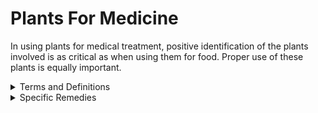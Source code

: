 # Plants For Medicine

In using plants for medical treatment, positive identification of the plants involved is as critical as when using them for food. Proper use of these plants is equally important.

<details>
    <summary>Terms and Definitions</summary>
    The following terms and their definitions are associated with medicinal plant use:
    <ul>
        <li><i>Poultice.</i> This is crushed leaves or other plant parts, possibly heated, that are applied to a wound or sore either directly or wrapped in cloth or paper. Poultices, when hot, increase the circulation in the affected area and help healing through the chemicals present in the plants. As the poultice dries out, it draws the toxins out of a wound. A poultice should be prepared to a "mashed potatoes-like" consistency and applied as warm as the patient can stand.</li>
        <li><i>Infusion or tisane or tea.</i>> This blend is the preparation of medicinal herbs for internal or external application. You place a small quantity of a herb in a container, pour hot water over it, and let it steep (covered or uncovered) before use. Care must always be taken to not drink too much of a tea in the beginning of treatment as it may have adverse reactions on an empty stomach.</li>
        <li><i>Decoction.</i> This is the extract of a boiled-down or simmered herb leaf or root. You add herb leaf or root to water. You bring them to a sustained boil or simmer them to draw their chemicals into the water. The average ratio is about 28 to 56 grams (1 to 2 ounces) of herb to 0.5 liter of water.</li>
        <li><i>Expressed juice.</i> These are liquids or saps squeezed from plant material and either applied to the wound or made into another medicine.</li>
    </ul>
    Many natural remedies work slower than the medicines you know. Therefore, start with smaller doses and allow more time for them to take effect. Naturally, some will act more rapidly than others.
</details>

<details>
    <summary>Specific Remedies</summary>
    The following remedies are for use only in a survival situation. Do not use them routinely as some can be potentially toxic and have serious long- term effects (for example, cancer).
    <ul>
        <li><i>Antidiarrheals for diarrhea.</i> This can be one of the most debilitating illnesses for a survivor or prisoner of war. Drink tea made from the roots of blackberries and their relatives to stop diarrhea. White oak bark and other barks containing tannin are also effective when made into a strong tea. However, because of possible negative effects on the kidneys, use them with caution and only when nothing else is available. Clay, ashes, charcoal, powdered chalk, powdered bones, and pectin can be consumed or mixed in a tannic acid tea with good results. These powdered mixtures should be taken in a dose of two tablespoons every 2 hours. Clay and pectin can be mixed together to give a crude form of Kaopectate. Pectin is obtainable from the inner part of citrus fruit rinds or from apple pomace. Tea made from cowberry, cranberry, or hazel leaves works, too. Because of its inherent danger to an already under-nourished survivor, several of these methods may need to be tried simultaneously to stop debilitating diarrhea, which can quickly dehydrate even a healthy individual.</li>
        <li><i>Antihemorrhagics for bleeding.</i> Make medications to stop bleeding from plantain leaves, or, most effectively, from the leaves of the common yarrow or woundwort (Achillea millefolium). These mostly give a physical barrier to the bleeding. Prickly pear (the raw, peeled part) or witch hazel can be applied to wounds. Both are good for their astringent properties (they shrink blood vessels). For bleeding gums or mouth sores, sweet gum can be chewed or used as a toothpick. This provides some chemical and antiseptic properties as well.</li>
        <li><i>Antiseptics to clean infections.</i> Use antiseptics to cleanse wounds, snake bites, sores, or rashes. You can make antiseptics from the expressed juice of wild onion or garlic, the expressed juice from chickweed leaves, or the crushed leaves of dock. You can also make antiseptics from a decoction of burdock root, mallow leaves or roots, or white oak bark (tannic acid). Prickly pear, slippery elm, yarrow, and sweet gum are all good antiseptics as well. All these medications are for external use only. Two of the best antiseptics are sugar and honey. Sugar should be applied to the wound until it becomes syrupy, then washed off and reapplied. Honey should be applied three times daily. Honey is by far the best of the antiseptics for open wounds and burns, with sugar being second.</li>
        <li><i>Antipyretics for fevers.</i> Treat a fever with a tea made from willow bark, an infusion of elder flowers or fruit, linden flower tea, and aspen or slippery elm bark decoction. Yarrow tea is also good. Peppermint tea is reportedly good for fevers.</li>
        <li><i>Colds and sore throats.</i> Treat these illnesses with a decoction made from either plantain leaves or willow bark. You can also use a tea made from burdock roots, mallow or mullein flowers or roots, and yarrow or mint leaves.</li>
        <li><i>Analgesics for aches, pains, and sprains.</i> Treat these conditions with externally applied poultices of dock, plantain, chickweed, willow bark, garlic, or sorrel. Sweet gum has some analgesic (pain relief) properties. Chewing the willow bark or making a tea from it is the best for pain relief as it contains the raw component of aspirin. You can also use salves made by mixing the expressed juices of these plants in animal fat or vegetable oils.</li>
        <li><i>Antihistamines and astringents for itching or contact dermatitis.</i> Relieve the itch from insect bites, sunburn, or plant poisoning rashes by applying a poultice of jewelweed (Impatiens biflora) or witch hazel, which give a cooling relief and dry out the weeping (Hamamelis virginiana) leaves. The jewelweed juice will help when applied to poison ivy, rashes, or insect stings. Jewelweed and aloe vera help relieve sunburn. In addition, dandelion sap, crushed cloves of garlic, and sweet gum have been used. Crushed leaves of burdock have received only so-so reports of success, but crushed, green plantain leaves show relief over a few days. Jewelweed is probably the best of these plants. Tobacco will deaden the nerve endings and can also be used to treat toothaches.</li>
        <li><i>Sedatives.</i> Get help in falling asleep by brewing a tea made from mint leaves or passionflower leaves.</li>
        <li><i>Hemorrhoids.</i> Treat them with external washes from elm bark or oak bark tea, from the expressed juice of plantain leaves, or from a Solomon's seal root decoction. Tannic acid or witch hazel will provide soothing relief because of their astringent properties.</li>
        <li><i>Heat rash.</i> Tannic acid or witch hazel will provide soothing relief because of their astringent properties but cornstarch or any crushed and powdered, nonpoisonous plant should help to dry out the rash after a thorough cleansing.</li>
        <li><i>Constipation.</i> Relieve constipation by drinking decoctions from dandelion leaves, rose hips, or walnut bark. Eating raw daylily flowers will also help. Large amounts of water in any form are critical to relieving constipation.</li>
        <li><i>Antihelminthics for worms or intestinal parasites.</i> Most treatment for worms or parasites are toxicjust more so for the worms or parasites than for humans. Therefore, all treatments should be used in moderation. Treatments include tea made from tansy (Tanacetum vulgare) or from wild carrot (poisonous) leaves. Very strong tannic acid can also be used with caution as it is very hard on the liver.</li>
        <li><i>Antiflatulents for gas and cramps.</i> Use a tea made from carrot seeds; use tea made from mint leaves to settle the stomach.</li>
        <li><i>Antifungal washes.</i> Make a decoction of walnut leaves, oak bark, or acorns to treat ringworm and athlete's foot. Apply it frequently to the site, alternating with exposure to direct sunlight. Broad-leaf plantain has also been used with success but any treatment should be used in addition to sunlight if possible. Jewelweed and vinegar make excellent washes but are sometimes difficult to find.</li>
        <li><i>Burns.</i> Tannic acid, sugar, and honey can be used.</li>
        <li><i>Insect repellents.</i> Garlic and onions can be eaten and the raw plant juice rubbed on the skin to repel some insects. Sassafras leaves can be rubbed on the skin. Cedar chips may help repel insects around your shelter.</li>
        <li><i>Tannic acid.</i> Because tannic acid is used for so many treatments (burns, antihemorrhagics, antihelminthics, antiseptics, antidiarrheals, antifungals, bronchitis, skin inflammation, lice), a note as to its preparation is in order. All thready plants, especially trees, contain tannic acid. Hardwood trees generally contain more than softwood trees. Of the hardwoods, oak,especially red and chestnut contain the highest amount. The warty looking knots in oak trees can contain as much as 28 percent tannic acid. This knot, the inner bark of trees, and pine needles (cut into 2-centimeter [1-inch] strips), can all be boiled down to extract tannic acid. Boiling can be done in as little as 15 minutes (very weak), to 2 hours (moderate), through 12 hours to 3 days (very strong). The stronger concoctions will have a dark color that will vary depending on the type of tree. All will have an increasingly vile taste in relation to their concentration.</li>
    </ul>
</details>
